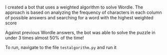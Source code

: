 I created a bot that uses a weighted algorithm to solve Wordle. The approach is based on analyzing the frequency of characters in each column of possible answers and searching for a word with the highest weighted score

Against previous Wordle answers, the bot was able to solve the puzzle in under 3 times almost 50% of the time!

To run, navigate to the file `testalgorithm.py` and run it
